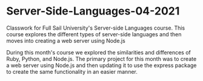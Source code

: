 # Server-Side-Languages-04-2021
Classwork for Full Sail University's Server-side Languages course. This course explores the different types of server-side languages and then moves into creating a web server using Node.js

During this month's course we explored the similarities and differences of Ruby, Python, and Node.js. The primary project for this month was to create a web server using Node.js and then updating it to use
the express package to create the same functionality in an easier manner. 
